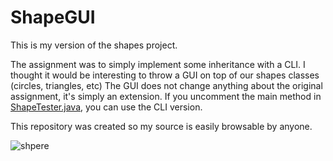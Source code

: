 # ShapeGUI
This is my version of the shapes project.

The assignment was to simply implement some inheritance with a CLI. 
I thought it would be interesting to throw a GUI on top of our shapes classes (circles, triangles, etc)
The GUI does not change anything about the original assignment, it's simply an extension. 
If you uncomment the main method in [ShapeTester.java](https://github.com/nsporillo/ShapeGUI/blob/master/src/net/porillo/ShapeTester.java), you can use the CLI version.


This repository was created so my source is easily browsable by anyone.

![shpere](https://cloud.githubusercontent.com/assets/1480197/6271577/871740bc-b82f-11e4-8d7c-adedd9200843.png)

